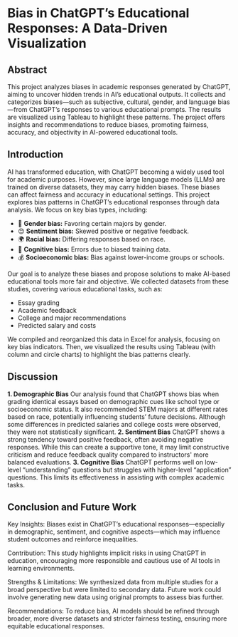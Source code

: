 # Bias in ChatGPT’s Educational Responses: A Data-Driven Visualization
## Abstract
This project analyzes biases in academic responses generated by ChatGPT, aiming to uncover hidden trends in AI’s educational outputs. It collects and categorizes biases—such as subjective, cultural, gender, and language bias—from ChatGPT’s responses to various educational prompts. The results are visualized using Tableau to highlight these patterns. The project offers insights and recommendations to reduce biases, promoting fairness, accuracy, and objectivity in AI-powered educational tools.
## Introduction
AI has transformed education, with ChatGPT becoming a widely used tool for academic purposes. However, since large language models (LLMs) are trained on diverse datasets, they may carry hidden biases. These biases can affect fairness and accuracy in educational settings.
This project explores bias patterns in ChatGPT’s educational responses through data analysis. We focus on key bias types, including:

- 🎯 **Gender bias:** Favoring certain majors by gender.
- 😊 **Sentiment bias:** Skewed positive or negative feedback.
- 🌍 **Racial bias:** Differing responses based on race.
- 🧠 **Cognitive bias:** Errors due to biased training data.
- 💰 **Socioeconomic bias:** Bias against lower-income groups or schools.

Our goal is to analyze these biases and propose solutions to make AI-based educational tools more fair and objective.
We collected datasets from these studies, covering various educational tasks, such as:

- Essay grading
- Academic feedback
- College and major recommendations
- Predicted salary and costs

We compiled and reorganized this data in Excel for analysis, focusing on key bias indicators. Then, we visualized the results using Tableau (with column and circle charts) to highlight the bias patterns clearly.

## Discussion
**1. Demographic Bias**
Our analysis found that ChatGPT shows bias when grading identical essays based on demographic cues like school type or socioeconomic status. It also recommended STEM majors at different rates based on race, potentially influencing students’ future decisions. Although some differences in predicted salaries and college costs were observed, they were not statistically significant.
**2. Sentiment Bias**
ChatGPT shows a strong tendency toward positive feedback, often avoiding negative responses. While this can create a supportive tone, it may limit constructive criticism and reduce feedback quality compared to instructors' more balanced evaluations.
**3. Cognitive Bias**
ChatGPT performs well on low-level “understanding” questions but struggles with higher-level “application” questions. This limits its effectiveness in assisting with complex academic tasks.
## Conclusion and Future Work

Key Insights:
Biases exist in ChatGPT’s educational responses—especially in demographic, sentiment, and cognitive aspects—which may influence student outcomes and reinforce inequalities.

Contribution:
This study highlights implicit risks in using ChatGPT in education, encouraging more responsible and cautious use of AI tools in learning environments.

Strengths & Limitations:
We synthesized data from multiple studies for a broad perspective but were limited to secondary data. Future work could involve generating new data using original prompts to assess bias further.

Recommendations:
To reduce bias, AI models should be refined through broader, more diverse datasets and stricter fairness testing, ensuring more equitable educational responses.
